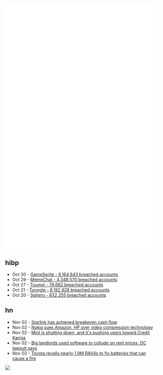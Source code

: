 ![Metrics](https://raw.githubusercontent.com/phixion/phixion/master/metrics.svg)

## hibp

<!--
for https://github.com/phixion/phixion/blob/main/.github/workflows/feeds.yml
-->
<!--START_SECTION:haveibeenpwnd-->
- Oct 30 - [GameSprite - 6,164,643 breached accounts](https://haveibeenpwned.com/PwnedWebsites#GameSprite)
- Oct 29 - [MemeChat - 4,348,570 breached accounts](https://haveibeenpwned.com/PwnedWebsites#MemeChat)
- Oct 27 - [Toumei - 76,682 breached accounts](https://haveibeenpwned.com/PwnedWebsites#Toumei)
- Oct 21 - [Tunngle - 8,192,928 breached accounts](https://haveibeenpwned.com/PwnedWebsites#Tunngle)
- Oct 20 - [Sphero - 832,255 breached accounts](https://haveibeenpwned.com/PwnedWebsites#Sphero)
<!--END_SECTION:haveibeenpwnd-->

## hn

<!--
for https://github.com/phixion/phixion/blob/main/.github/workflows/feeds.yml
-->
<!--START_SECTION:hn-->
- Nov 02 - [Starlink has achieved breakeven cash flow](https://twitter.com/elonmusk/status/1720098480037773658)
- Nov 02 - [Nokia sues Amazon, HP over video compression technology](https://www.streamtvinsider.com/video/nokia-sues-amazon-hp-over-video-compression-technology)
- Nov 02 - [Mint is shutting down, and it's pushing users toward Credit Karma](https://www.theverge.com/2023/11/2/23943254/mint-intuit-shutting-down-credit-karma)
- Nov 02 - [Big landlords used software to collude on rent prices, DC lawsuit says](https://arstechnica.com/tech-policy/2023/11/14-big-landlords-used-software-to-collude-on-rent-prices-dc-lawsuit-says/)
- Nov 02 - [Toyota recalls nearly 1.9M RAV4s to fix batteries that can cause a fire](https://www.cnbc.com/2023/11/02/toyota-recalls-nearly-1point9-million-rav4s-to-fix-batteries-that-can-move-during-hard-turns-and-cause-a-fire.html)
<!--END_SECTION:hn-->

<!--
for https://yhype.me
-->
![](https://hit.yhype.me/github/profile?user_id=13013670)
